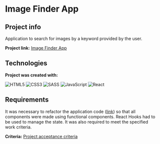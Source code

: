 # Image Finder App

## Project info
Application to search for images by a keyword provided by the user.

**Project link:** [Image Finder App](https://dawidmarek95x.github.io/goit-react-hw-04-hooks-images/)

## Technologies
**Project was created with:**

![HTML5](https://img.shields.io/badge/html5-%23E34F26.svg?style=for-the-badge&logo=html5&logoColor=white) ![CSS3](https://img.shields.io/badge/css3-%231572B6.svg?style=for-the-badge&logo=css3&logoColor=white) ![SASS](https://img.shields.io/badge/SASS-hotpink.svg?style=for-the-badge&logo=SASS&logoColor=white) ![JavaScript](https://img.shields.io/badge/javascript-%23323330.svg?style=for-the-badge&logo=javascript&logoColor=%23F7DF1E) ![React](https://img.shields.io/badge/react-%2320232a.svg?style=for-the-badge&logo=react&logoColor=%2361DAFB)

## Requirements
It was necessary to refactor the application code ([link](https://github.com/dawidmarek95x/goit-react-hw-03-image-finder)) so that all components were made using functional components. React Hooks had to be used to manage the state. It was also required to meet the specified work criteria.

**Criteria:**
[Project acceptance criteria](https://github.com/goitacademy/react-homework/blob/master/homework-03/image-finder/README.pl.md)
